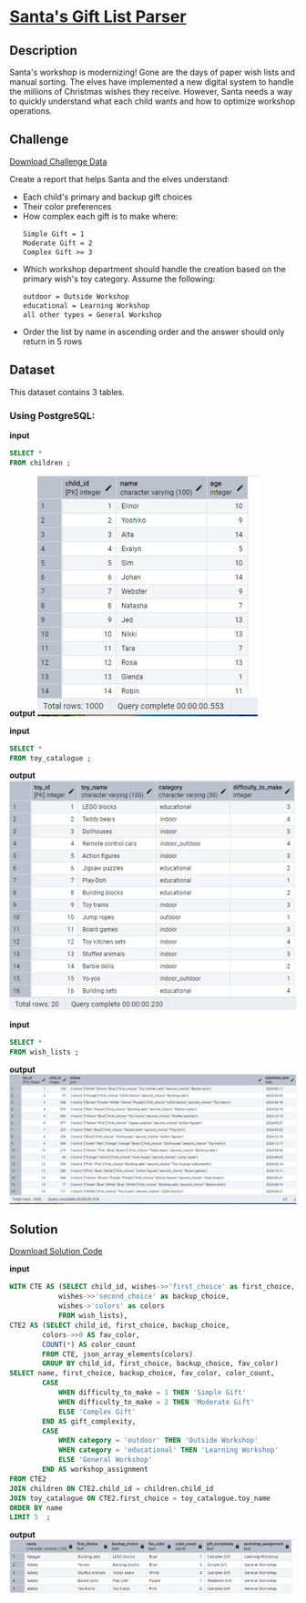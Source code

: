 # [Santa's Gift List Parser](https://adventofsql.com/challenges/1)
## Description
Santa's workshop is modernizing! Gone are the days of paper wish lists and manual sorting. The elves have implemented a new digital system to handle the millions of Christmas wishes they receive. However, Santa needs a way to quickly understand what each child wants and how to optimize workshop operations.

## Challenge
[Download Challenge Data](https://github.com/thatlaconic/Advent-of-SQL/blob/main/advent_of_sql_day_1.sql)

Create a report that helps Santa and the elves understand:
* Each child's primary and backup gift choices
* Their color preferences
* How complex each gift is to make where:
    ```
    Simple Gift = 1
    Moderate Gift = 2
    Complex Gift >= 3
    ```
* Which workshop department should handle the creation based on the primary wish's toy category. Assume the following:
  ```
  outdoor = Outside Workshop
  educational = Learning Workshop
  all other types = General Workshop
  ```
* Order the list by name in ascending order and the answer should only return in 5 rows

## Dataset
This dataset contains 3 tables. 
### Using PostgreSQL:
**input**
```sql
SELECT *
FROM children ;
```
**output**
![](https://github.com/thatlaconic/Advent-of-SQL/blob/main/children.PNG)

**input**
```sql
SELECT *
FROM toy_catalogue ;
```
**output**
![](https://github.com/thatlaconic/Advent-of-SQL/blob/main/toy_catalogue.PNG)

**input**
```sql
SELECT *
FROM wish_lists ;
```
**output**
![](https://github.com/thatlaconic/Advent-of-SQL/blob/main/wish_lists.PNG)

## Solution
[Download Solution Code](https://github.com/thatlaconic/Advent-of-SQL/blob/main/advent_answer_day1.sql)

**input** 
```sql
WITH CTE AS (SELECT child_id, wishes->>'first_choice' as first_choice, 
			wishes->>'second_choice' as backup_choice,
			wishes->'colors' as colors
			FROM wish_lists),
CTE2 AS (SELECT child_id, first_choice, backup_choice, 
		colors->>0 AS fav_color,
		COUNT(*) AS color_count
		FROM CTE, json_array_elements(colors)
		GROUP BY child_id, first_choice, backup_choice, fav_color)
SELECT name, first_choice, backup_choice, fav_color, color_count,
		CASE
			WHEN difficulty_to_make = 1 THEN 'Simple Gift'
			WHEN difficulty_to_make = 2 THEN 'Moderate Gift'
			ELSE 'Complex Gift'
		END AS gift_complexity,
		CASE
			WHEN category = 'outdoor' THEN 'Outside Workshop'
			WHEN category = 'educational' THEN 'Learning Workshop'
			ELSE 'General Workshop'
		END AS workshop_assignment
FROM CTE2
JOIN children ON CTE2.child_id = children.child_id
JOIN toy_catalogue ON CTE2.first_choice = toy_catalogue.toy_name
ORDER BY name
LIMIT 5  ;
```
**output**
![](https://github.com/thatlaconic/Advent-of-SQL/blob/main/answer.PNG)
